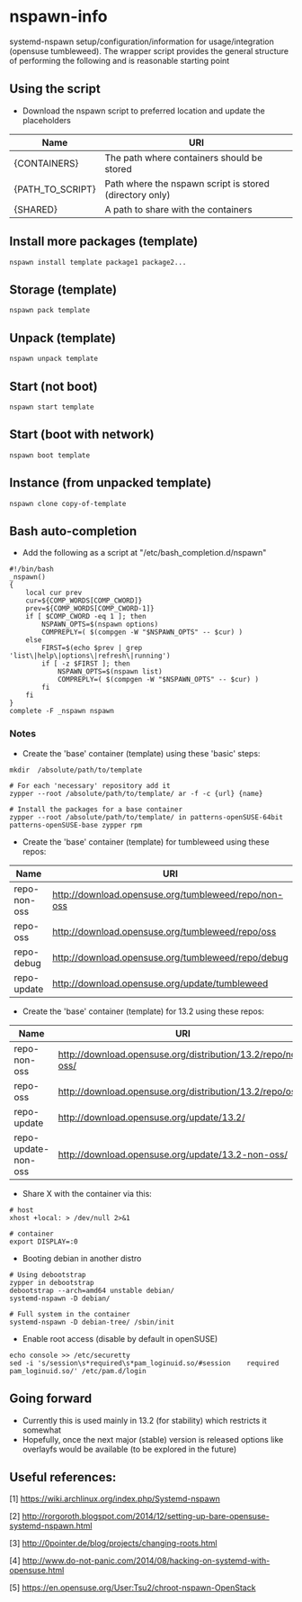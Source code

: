 # nspawn-info
systemd-nspawn setup/configuration/information for usage/integration (opensuse tumbleweed). The wrapper 
script provides the general structure of performing the following and is reasonable starting point

## Using the script
* Download the nspawn script to preferred location and update the placeholders

| Name             | URI                                                     |
|------------------|---------------------------------------------------------|
| {CONTAINERS}     | The path where containers should be stored              |
| {PATH_TO_SCRIPT} | Path where the nspawn script is stored (directory only) |
| {SHARED}         | A path to share with the containers                     |

## Install more packages (template)
```text
nspawn install template package1 package2...
```

## Storage (template)
```text
nspawn pack template
```

## Unpack (template)
```text
nspawn unpack template
```

## Start (not boot)
```text'
nspawn start template
```

## Start (boot with network)
```text
nspawn boot template
```

## Instance (from unpacked template)
```text
nspawn clone copy-of-template
```

## Bash auto-completion
* Add the following as a script at "/etc/bash_completion.d/nspawn"
```text
#!/bin/bash
_nspawn()
{
    local cur prev
    cur=${COMP_WORDS[COMP_CWORD]}
    prev=${COMP_WORDS[COMP_CWORD-1]}
    if [ $COMP_CWORD -eq 1 ]; then
        NSPAWN_OPTS=$(nspawn options)
        COMPREPLY=( $(compgen -W "$NSPAWN_OPTS" -- $cur) )
    else
        FIRST=$(echo $prev | grep 'list\|help\|options\|refresh\|running')
        if [ -z $FIRST ]; then
            NSPAWN_OPTS=$(nspawn list)  
            COMPREPLY=( $(compgen -W "$NSPAWN_OPTS" -- $cur) )
        fi
    fi
}
complete -F _nspawn nspawn
```


### Notes
* Create the 'base' container (template) using these 'basic' steps:
```text
mkdir  /absolute/path/to/template

# For each 'necessary' repository add it
zypper --root /absolute/path/to/template/ ar -f -c {url} {name}

# Install the packages for a base container
zypper --root /absolute/path/to/template/ in patterns-openSUSE-64bit patterns-openSUSE-base zypper rpm
```

* Create the 'base' container (template) for tumbleweed using these repos:

| Name         | URI                                                    |
|--------------|--------------------------------------------------------|
| repo-non-oss | http://download.opensuse.org/tumbleweed/repo/non-oss   |
| repo-oss     | http://download.opensuse.org/tumbleweed/repo/oss       |
| repo-debug   | http://download.opensuse.org/tumbleweed/repo/debug     |
| repo-update  | http://download.opensuse.org/update/tumbleweed         |


* Create the 'base' container (template) for 13.2 using these repos:

| Name                | URI                                                           |
|---------------------|---------------------------------------------------------------|
| repo-non-oss        | http://download.opensuse.org/distribution/13.2/repo/non-oss/  |
| repo-oss            | http://download.opensuse.org/distribution/13.2/repo/oss/      |
| repo-update         | http://download.opensuse.org/update/13.2/                     |
| repo-update-non-oss | http://download.opensuse.org/update/13.2-non-oss/             |

* Share X with the container via this:
```text
# host
xhost +local: > /dev/null 2>&1

# container
export DISPLAY=:0
```
* Booting debian in another distro
```text
# Using debootstrap
zypper in debootstrap
debootstrap --arch=amd64 unstable debian/
systemd-nspawn -D debian/

# Full system in the container
systemd-nspawn -D debian-tree/ /sbin/init
```

* Enable root access (disable by default in openSUSE)
```text
echo console >> /etc/securetty
sed -i 's/session\s*required\s*pam_loginuid.so/#session    required     pam_loginuid.so/' /etc/pam.d/login
```

## Going forward
* Currently this is used mainly in 13.2 (for stability) which restricts it somewhat
* Hopefully, once the next major (stable) version is released options like overlayfs would be available (to be explored in the future)

## Useful references:
[1] https://wiki.archlinux.org/index.php/Systemd-nspawn

[2] http://rorgoroth.blogspot.com/2014/12/setting-up-bare-opensuse-systemd-nspawn.html

[3] http://0pointer.de/blog/projects/changing-roots.html

[4] http://www.do-not-panic.com/2014/08/hacking-on-systemd-with-opensuse.html

[5] https://en.opensuse.org/User:Tsu2/chroot-nspawn-OpenStack
